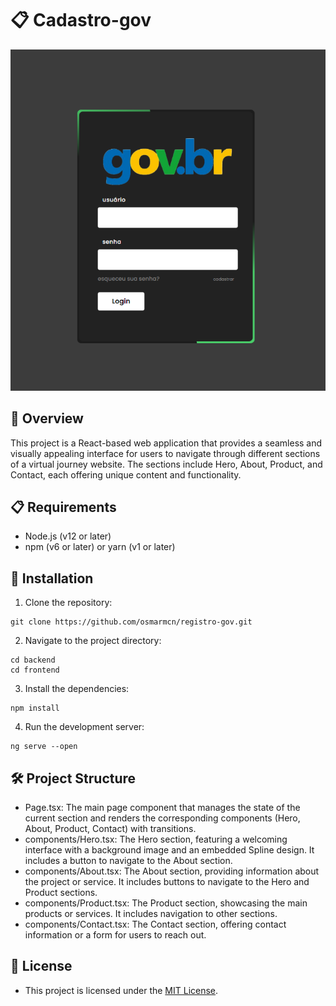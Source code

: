 # 📋 Cadastro-gov

![image](frontend/src/assets/tela-gov.png)

## 🚀 Overview 

This project is a React-based web application that provides a seamless and visually appealing interface for users to navigate through different sections of a virtual journey website. The sections include Hero, About, Product, and Contact, each offering unique content and functionality.

## 📋 Requirements

- Node.js (v12 or later)
- npm (v6 or later) or yarn (v1 or later)

## 🔧 Installation

1. Clone the repository:

```
git clone https://github.com/osmarmcn/registro-gov.git
```

2. Navigate to the project directory:

```
cd backend
cd frontend
```

3. Install the dependencies:

```
npm install

```

4. Run the development server:

```
ng serve --open
```

## 🛠️ Project Structure

- Page.tsx: The main page component that manages the state of the current section and renders the corresponding components (Hero, About, Product, Contact) with transitions.
- components/Hero.tsx: The Hero section, featuring a welcoming interface with a background image and an embedded Spline design. It includes a button to navigate to the About section.
- components/About.tsx: The About section, providing information about the project or service. It includes buttons to navigate to the Hero and Product sections.
- components/Product.tsx: The Product section, showcasing the main products or services. It includes navigation to other sections.
- components/Contact.tsx: The Contact section, offering contact information or a form for users to reach out.

## 📄 License

- This project is licensed under the [MIT License](LICENSE).
